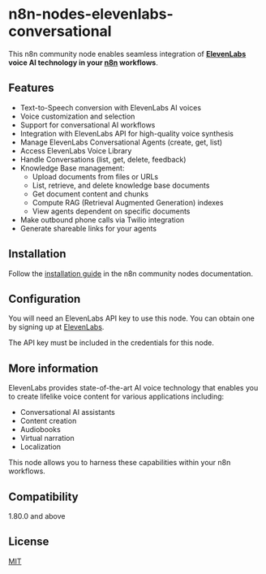 # n8n-nodes-elevenlabs-conversational

This n8n community node enables seamless integration of **[ElevenLabs](https://elevenlabs.io) voice AI technology in your [n8n](https://n8n.io) workflows**.

## Features

- Text-to-Speech conversion with ElevenLabs AI voices
- Voice customization and selection
- Support for conversational AI workflows
- Integration with ElevenLabs API for high-quality voice synthesis
- Manage ElevenLabs Conversational Agents (create, get, list)
- Access ElevenLabs Voice Library
- Handle Conversations (list, get, delete, feedback)
- Knowledge Base management:
  - Upload documents from files or URLs
  - List, retrieve, and delete knowledge base documents
  - Get document content and chunks
  - Compute RAG (Retrieval Augmented Generation) indexes
  - View agents dependent on specific documents
- Make outbound phone calls via Twilio integration
- Generate shareable links for your agents

## Installation

Follow the [installation guide](https://docs.n8n.io/integrations/community-nodes/installation/) in the n8n community nodes documentation.

## Configuration

You will need an ElevenLabs API key to use this node. You can obtain one by signing up at [ElevenLabs](https://elevenlabs.io).

The API key must be included in the credentials for this node.

## More information

ElevenLabs provides state-of-the-art AI voice technology that enables you to create lifelike voice content for various applications including:
- Conversational AI assistants
- Content creation
- Audiobooks
- Virtual narration
- Localization

This node allows you to harness these capabilities within your n8n workflows.

## Compatibility

1.80.0 and above

## License

[MIT](https://github.com/n8n-io/n8n-nodes-elevenlabs-conversational/blob/master/LICENSE.md)
